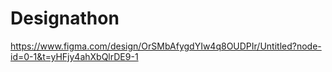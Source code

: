 # Designathon 


https://www.figma.com/design/OrSMbAfygdYIw4q8OUDPIr/Untitled?node-id=0-1&t=yHFjy4ahXbQlrDE9-1
